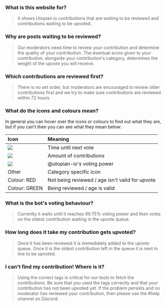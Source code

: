 ### What is this website for?
>It shows Utopian.io contributions that are waiting to be reviewed and contributions waiting to be upvoted.

### Why are posts waiting to be reviewed?
>Our moderators need time to review your contribution and determine the quality of your contribution. The eventual score given to your contribution, alongside your contribution's category, determines the weight of the upvote you will receive.

### Which contributions are reviewed first?
>There is no set order, but moderators are encouraged to review older contributions first and we try to make sure contributions are reviewed within 72 hours.

### What do the icons and colours mean?
In general you can hover over the icons or colours to find out what they are, but if you can't then you can see what they mean below:

|Icon|Meaning|
|:-|:-|
|![](https://i.imgur.com/w1aaxvC.png)|Time until next vote|
|![](https://i.imgur.com/W4wb3dM.png)|Amount of contributions|
|![](https://i.imgur.com/cNVURSa.png)|@utopian-io's voting power|
|Other|Category specific icon|
|Colour: RED|Not being reviewed / age isn't valid for upvote|
|Colour: GREEN|Being reviewed / age is valid|


### What is the bot's voting behaviour?
>Currently it waits until it reaches 99.75% voting power and then votes on the oldest contribution waiting in the upvote queue.

### How long does it take my contribution gets upvoted?
>Once it has been reviewed it is immediately added to the upvote queue. Once it is the oldest contribution left in the queue it is next in line to be upvoted.

### I can't find my contribution! Where is it?

>Using the correct tags is critical for our tools to fetch the contributions. Be sure that you used the tags correctly and that your contribution has not been upvoted yet. If the problem persists and no moderator has reviewed your contribution, then please use the #help channel on Discord.
